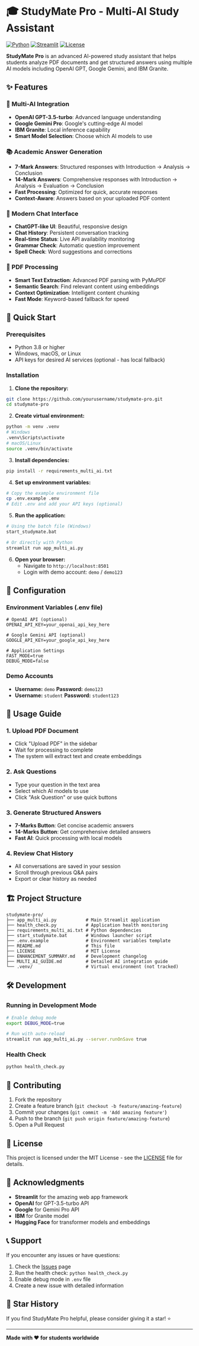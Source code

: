 # 🎓 StudyMate Pro - Multi-AI Study Assistant

[![Python](https://img.shields.io/badge/Python-3.8+-blue.svg)](https://python.org)
[![Streamlit](https://img.shields.io/badge/Streamlit-1.28+-red.svg)](https://streamlit.io)
[![License](https://img.shields.io/badge/License-MIT-green.svg)](LICENSE)

**StudyMate Pro** is an advanced AI-powered study assistant that helps students analyze PDF documents and get structured answers using multiple AI models including OpenAI GPT, Google Gemini, and IBM Granite.

## ✨ Features

### 🤖 Multi-AI Integration
- **OpenAI GPT-3.5-turbo**: Advanced language understanding
- **Google Gemini Pro**: Google's cutting-edge AI model  
- **IBM Granite**: Local inference capability
- **Smart Model Selection**: Choose which AI models to use

### 📚 Academic Answer Generation
- **7-Mark Answers**: Structured responses with Introduction → Analysis → Conclusion
- **14-Mark Answers**: Comprehensive responses with Introduction → Analysis → Evaluation → Conclusion
- **Fast Processing**: Optimized for quick, accurate responses
- **Context-Aware**: Answers based on your uploaded PDF content

### 💬 Modern Chat Interface
- **ChatGPT-like UI**: Beautiful, responsive design
- **Chat History**: Persistent conversation tracking
- **Real-time Status**: Live API availability monitoring
- **Grammar Check**: Automatic question improvement
- **Spell Check**: Word suggestions and corrections

### 📄 PDF Processing
- **Smart Text Extraction**: Advanced PDF parsing with PyMuPDF
- **Semantic Search**: Find relevant content using embeddings
- **Context Optimization**: Intelligent content chunking
- **Fast Mode**: Keyword-based fallback for speed

## 🚀 Quick Start

### Prerequisites
- Python 3.8 or higher
- Windows, macOS, or Linux
- API keys for desired AI services (optional - has local fallback)

### Installation

1. **Clone the repository:**
```bash
git clone https://github.com/yourusername/studymate-pro.git
cd studymate-pro
```

2. **Create virtual environment:**
```bash
python -m venv .venv
# Windows
.venv\Scripts\activate
# macOS/Linux
source .venv/bin/activate
```

3. **Install dependencies:**
```bash
pip install -r requirements_multi_ai.txt
```

4. **Set up environment variables:**
```bash
# Copy the example environment file
cp .env.example .env
# Edit .env and add your API keys (optional)
```

5. **Run the application:**
```bash
# Using the batch file (Windows)
start_studymate.bat

# Or directly with Python
streamlit run app_multi_ai.py
```

6. **Open your browser:**
   - Navigate to `http://localhost:8501`
   - Login with demo account: `demo` / `demo123`

## 🔧 Configuration

### Environment Variables (.env file)

```env
# OpenAI API (optional)
OPENAI_API_KEY=your_openai_api_key_here

# Google Gemini API (optional)
GOOGLE_API_KEY=your_google_api_key_here

# Application Settings
FAST_MODE=true
DEBUG_MODE=false
```

### Demo Accounts
- **Username:** `demo` **Password:** `demo123`
- **Username:** `student` **Password:** `student123`

## 📖 Usage Guide

### 1. Upload PDF Document
- Click "Upload PDF" in the sidebar
- Wait for processing to complete
- The system will extract text and create embeddings

### 2. Ask Questions
- Type your question in the text area
- Select which AI models to use
- Click "Ask Question" or use quick buttons

### 3. Generate Structured Answers
- **7-Marks Button**: Get concise academic answers
- **14-Marks Button**: Get comprehensive detailed answers
- **Fast AI**: Quick processing with local models

### 4. Review Chat History
- All conversations are saved in your session
- Scroll through previous Q&A pairs
- Export or clear history as needed

## 🏗️ Project Structure

```
studymate-pro/
├── app_multi_ai.py           # Main Streamlit application
├── health_check.py           # Application health monitoring
├── requirements_multi_ai.txt # Python dependencies
├── start_studymate.bat       # Windows launcher script
├── .env.example              # Environment variables template
├── README.md                 # This file
├── LICENSE                   # MIT License
├── ENHANCEMENT_SUMMARY.md    # Development changelog
├── MULTI_AI_GUIDE.md         # Detailed AI integration guide
└── .venv/                    # Virtual environment (not tracked)
```

## 🛠️ Development

### Running in Development Mode
```bash
# Enable debug mode
export DEBUG_MODE=true

# Run with auto-reload
streamlit run app_multi_ai.py --server.runOnSave true
```

### Health Check
```bash
python health_check.py
```

## 🤝 Contributing

1. Fork the repository
2. Create a feature branch (`git checkout -b feature/amazing-feature`)
3. Commit your changes (`git commit -m 'Add amazing feature'`)
4. Push to the branch (`git push origin feature/amazing-feature`)
5. Open a Pull Request

## 📝 License

This project is licensed under the MIT License - see the [LICENSE](LICENSE) file for details.

## 🙏 Acknowledgments

- **Streamlit** for the amazing web app framework
- **OpenAI** for GPT-3.5-turbo API
- **Google** for Gemini Pro API
- **IBM** for Granite model
- **Hugging Face** for transformer models and embeddings

## 📞 Support

If you encounter any issues or have questions:

1. Check the [Issues](https://github.com/yourusername/studymate-pro/issues) page
2. Run the health check: `python health_check.py`
3. Enable debug mode in `.env` file
4. Create a new issue with detailed information

## 🌟 Star History

If you find StudyMate Pro helpful, please consider giving it a star! ⭐

---

**Made with ❤️ for students worldwide**

